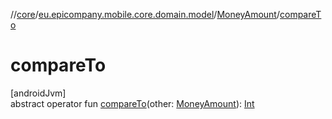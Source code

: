 //[core](../../../index.md)/[eu.epicompany.mobile.core.domain.model](../index.md)/[MoneyAmount](index.md)/[compareTo](compare-to.md)

# compareTo

[androidJvm]\
abstract operator fun [compareTo](compare-to.md)(other: [MoneyAmount](index.md)): [Int](https://kotlinlang.org/api/latest/jvm/stdlib/kotlin/-int/index.html)
